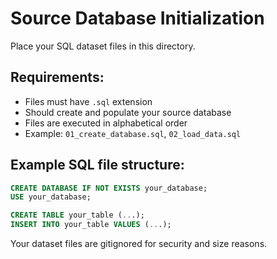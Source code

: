 # Source Database Initialization

Place your SQL dataset files in this directory.

## Requirements:
- Files must have `.sql` extension
- Should create and populate your source database
- Files are executed in alphabetical order
- Example: `01_create_database.sql`, `02_load_data.sql`

## Example SQL file structure:
```sql
CREATE DATABASE IF NOT EXISTS your_database;
USE your_database;

CREATE TABLE your_table (...);
INSERT INTO your_table VALUES (...);
```

Your dataset files are gitignored for security and size reasons.